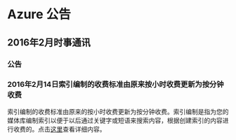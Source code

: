 <properties
	pageTitle="历史公告 2016年2月 - Microsoft Azure"
    description="历史公告 2016年2月"
    services=""
    documentationCenter=""
    authors=""
    manager=""
    editor=""
    tags=""/>

<tags ms.service="what-is-new_archives" ms.date="" wacn.date="" wacn.lang="cn"/>

# Azure 公告
## 2016年2月时事通讯

### 公告
### 2016年2月14日索引编制的收费标准由原来按小时收费更新为按分钟收费
索引编制的收费标准由原来的按小时收费更新为按分钟收费。索引编制是指为您的媒体库编制索引以便于以后通过关键字或短语来搜索内容，根据创建索引的内容进行收费的。点击[这里](/home/features/media-services/pricing/)查看详细内容。